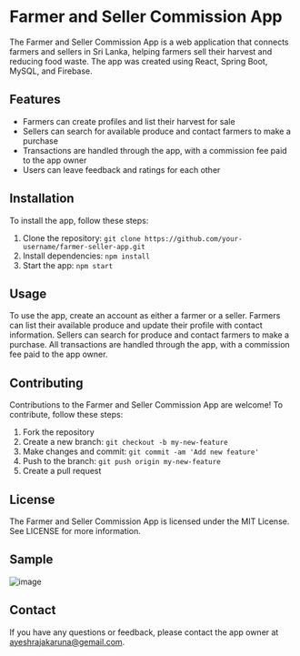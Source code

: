 # Farmer and Seller Commission App

The Farmer and Seller Commission App is a web application that connects farmers and sellers in Sri Lanka, helping farmers sell their harvest and reducing food waste. The app was created using React, Spring Boot, MySQL, and Firebase.

## Features

- Farmers can create profiles and list their harvest for sale
- Sellers can search for available produce and contact farmers to make a purchase
- Transactions are handled through the app, with a commission fee paid to the app owner
- Users can leave feedback and ratings for each other

## Installation

To install the app, follow these steps:

1. Clone the repository: `git clone https://github.com/your-username/farmer-seller-app.git`
2. Install dependencies: `npm install`
3. Start the app: `npm start`

## Usage

To use the app, create an account as either a farmer or a seller. Farmers can list their available produce and update their profile with contact information. Sellers can search for produce and contact farmers to make a purchase. All transactions are handled through the app, with a commission fee paid to the app owner.

## Contributing

Contributions to the Farmer and Seller Commission App are welcome! To contribute, follow these steps:

1. Fork the repository
2. Create a new branch: `git checkout -b my-new-feature`
3. Make changes and commit: `git commit -am 'Add new feature'`
4. Push to the branch: `git push origin my-new-feature`
5. Create a pull request

## License

The Farmer and Seller Commission App is licensed under the MIT License. See LICENSE for more information.

## Sample
![image](https://user-images.githubusercontent.com/68496221/229081687-ea63cebf-284a-4d79-bf01-0efe86852ec2.png)


## Contact

If you have any questions or feedback, please contact the app owner at ayeshrajakaruna@gemail.com.
